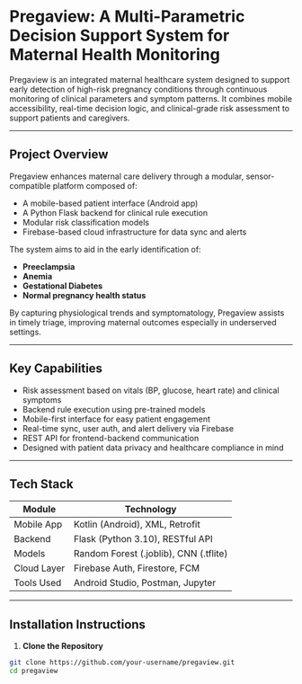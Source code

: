 # Pregaview: A Multi-Parametric Decision Support System for Maternal Health Monitoring

Pregaview is an integrated maternal healthcare system designed to support early detection of high-risk pregnancy conditions through continuous monitoring of clinical parameters and symptom patterns. It combines mobile accessibility, real-time decision logic, and clinical-grade risk assessment to support patients and caregivers.

---

## Project Overview

Pregaview enhances maternal care delivery through a modular, sensor-compatible platform composed of:
- A mobile-based patient interface (Android app)
- A Python Flask backend for clinical rule execution
- Modular risk classification models
- Firebase-based cloud infrastructure for data sync and alerts

The system aims to aid in the early identification of:
- **Preeclampsia**
- **Anemia**
- **Gestational Diabetes**
- **Normal pregnancy health status**

By capturing physiological trends and symptomatology, Pregaview assists in timely triage, improving maternal outcomes especially in underserved settings.

---

##  Key Capabilities

-  Risk assessment based on vitals (BP, glucose, heart rate) and clinical symptoms
-  Backend rule execution using pre-trained models
-  Mobile-first interface for easy patient engagement
-  Real-time sync, user auth, and alert delivery via Firebase
-  REST API for frontend-backend communication
-  Designed with patient data privacy and healthcare compliance in mind

---

## Tech Stack

| Module        | Technology                          |
|---------------|--------------------------------------|
| Mobile App    | Kotlin (Android), XML, Retrofit      |
| Backend       | Flask (Python 3.10), RESTful API     |
| Models        | Random Forest (.joblib), CNN (.tflite)|
| Cloud Layer   | Firebase Auth, Firestore, FCM        |
| Tools Used    | Android Studio, Postman, Jupyter     |

---

##  Installation Instructions

1. **Clone the Repository**
```bash
git clone https://github.com/your-username/pregaview.git
cd pregaview
